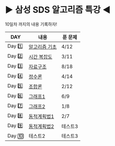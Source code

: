 # :arrow_forward: 삼성 SDS 알고리즘 특강 :arrow_backward:
10일차 까지의 내용 기록하자!

|DAY|내용|푼 문제|
|------|---|---|
|Day :one:|[알고리즘 기초](https://github.com/coucouluv/SDS-Algorithm/tree/main/DAY1)|4/12|
|Day :two:|[시간 복잡도](https://github.com/coucouluv/SDS-Algorithm/tree/main/DAY2)|3/11|
|Day :three:|[자료구조](https://github.com/coucouluv/SDS-Algorithm/tree/main/DAY3)|8/18|
|Day :four:|[정수론](https://github.com/coucouluv/SDS-Algorithm/tree/main/DAY4)|4/14|
|Day :five:|[조합론](https://github.com/coucouluv/SDS-Algorithm/tree/main/DAY5)|2/12|
|Day :six:|[그래프1](https://github.com/coucouluv/SDS-Algorithm/tree/main/DAY6)|6/9|
|Day :seven:|[그래프2](https://github.com/coucouluv/SDS-Algorithm/tree/main/DAY7)|1/8|
|Day :eight:|[동적계획법1](https://github.com/coucouluv/SDS-Algorithm/tree/main/DAY8)|2/7|
|Day :nine:|[동적계획법2](https://github.com/coucouluv/SDS-Algorithm/tree/main/DAY9)|테스트3|
|Day :keycap_ten:|테스트2|테스트3|
